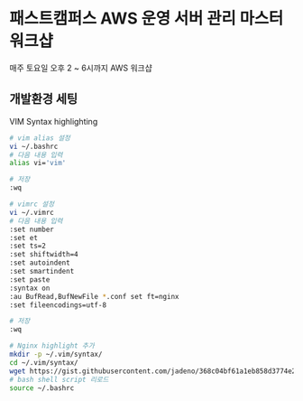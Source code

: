 # 패스트캠퍼스 AWS 운영 서버 관리 마스터 워크샵

매주 토요일 오후 2 ~ 6시까지 AWS 워크샵

## 개발환경 세팅

VIM Syntax highlighting

```bash
# vim alias 설정
vi ~/.bashrc
# 다음 내용 입력
alias vi='vim'

# 저장
:wq

# vimrc 설정
vi ~/.vimrc
# 다음 내용 입력
:set number
:set et
:set ts=2
:set shiftwidth=4
:set autoindent
:set smartindent
:set paste
:syntax on
:au BufRead,BufNewFile *.conf set ft=nginx
:set fileencodings=utf-8

# 저장
:wq

# Nginx highlight 추가
mkdir -p ~/.vim/syntax/
cd ~/.vim/syntax/
wget https://gist.githubusercontent.com/jadeno/368c04bf61a1eb858d3774e25f2085fc/raw/30527f399bbf31cfb902b3fdd4eb024f901b30db/nginx.vim
# bash shell script 리로드
source ~/.bashrc
```
